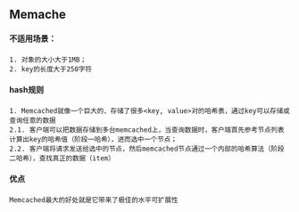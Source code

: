 ## Memache


#### 不适用场景：
    1. 对象的大小大于1MB；
    2. key的长度大于250字符

#### hash规则
    1. Memcached就像一个巨大的、存储了很多<key, value>对的哈希表，通过key可以存储或查询任意的数据
    2.1. 客户端可以把数据存储到多台memcached上，当查询数据时，客户端首先参考节点列表计算出key的哈希值（阶段一哈希），进而选中一个节点；
    2.2. 客户端将请求发送给选中的节点，然后memcached节点通过一个内部的哈希算法（阶段二哈希），查找真正的数据（item）

#### 优点
    Memcached最大的好处就是它带来了极佳的水平可扩展性